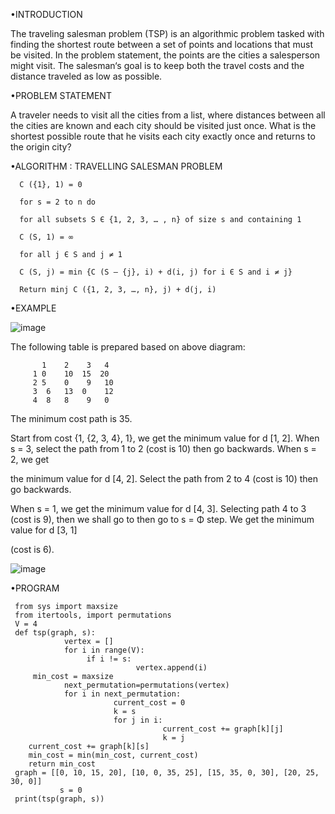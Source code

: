  •INTRODUCTION
 
 The traveling salesman problem (TSP) is an algorithmic problem tasked with finding the shortest route between a set of points and locations that must be visited. 
 In the problem statement, the points are the cities a salesperson might visit. The salesman‘s goal is to keep both the travel costs and the distance traveled as 
 low as possible.
 
 •PROBLEM STATEMENT
 
 A traveler needs to visit all the cities from a list, where distances between all the cities are known and each city should be visited just once. What is the
 shortest possible route that he visits each city exactly once and returns to the origin city?
 
•ALGORITHM : TRAVELLING SALESMAN PROBLEM
 
      C ({1}, 1) = 0  

      for s = 2 to n do

      for all subsets S Є {1, 2, 3, … , n} of size s and containing 1
   
      C (S, 1) = ∞
      
      for all j Є S and j ≠ 1
   
      C (S, j) = min {C (S – {j}, i) + d(i, j) for i Є S and i ≠ j} 
      
      Return minj C ({1, 2, 3, …, n}, j) + d(j, i) 
      
•EXAMPLE

![image](https://user-images.githubusercontent.com/59620280/214214981-746cd44a-1315-447a-ab7f-9ac9c612ada3.png)

The following table is prepared based on above diagram:

           1	2	 3	 4
         1 0	10	15	20
         2 5	0	 9	 10
         3	6	13	0	 12
         4	8	8	 9	 0 
         
The minimum cost path is 35.

Start from cost {1, {2, 3, 4}, 1}, we get the minimum value for d [1, 2]. When s = 3, select the path from 1 to 2 (cost is 10) then go backwards. When s = 2, we get

the minimum value for d [4, 2]. Select the path from 2 to 4 (cost is 10) then go backwards.

When s = 1, we get the minimum value for d [4, 3]. Selecting path 4 to 3 (cost is 9), then we shall go to then go to s = Φ step. We get the minimum value for d [3, 1]

(cost is 6).   

![image](https://user-images.githubusercontent.com/59620280/214215355-a850b9b8-b158-4795-8b09-02216f4b8b21.png)


•PROGRAM

     from sys import maxsize
     from itertools, import permutations
     V = 4
     def tsp(graph, s):
	            vertex = []
	            for i in range(V):
		             if i != s:
			                    vertex.append(i)
         min_cost = maxsize
	            next_permutation=permutations(vertex)
	            for i in next_permutation:
		                   current_cost = 0
		                   k = s
		                   for j in i:
			                          current_cost += graph[k][j]
			                          k = j
		current_cost += graph[k][s]
		min_cost = min(min_cost, current_cost)
		return min_cost
     graph = [[0, 10, 15, 20], [10, 0, 35, 25], [15, 35, 0, 30], [20, 25, 30, 0]]
		       s = 0
     print(tsp(graph, s))


 
